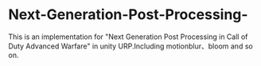 # Next-Generation-Post-Processing-
This is an implementation for "Next Generation Post Processing in Call of Duty Advanced Warfare" in unity URP.Including motionblur、bloom and so on.
